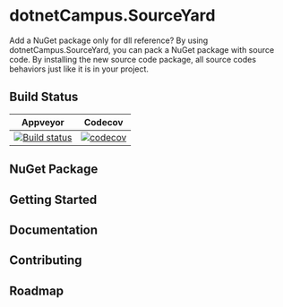 <!-- Icon here -->

# dotnetCampus.SourceYard

Add a NuGet package only for dll reference? By using dotnetCampus.SourceYard, you can pack a NuGet package with source code. By installing the new source code package, all source codes behaviors just like it is in your project.

## Build Status

Appveyor|Codecov
:-:|:-:
[![Build status][ai]][al]|[![codecov][ci]][cl]

<!-- a and c are the first letter of CI plugins. i is icon and l is link. -->

[ai]: https://ci.appveyor.com/api/projects/status/kxn9iakcittmvrcj?svg=true
[al]: https://ci.appveyor.com/project/xinyuehtx/sourceyard
[ci]: https://codecov.io/gh/dotnet-campus/SourceYard/branch/master/graph/badge.svg
[cl]: https://codecov.io/gh/dotnet-campus/SourceYard

## NuGet Package

## Getting Started

## Documentation

## Contributing

## Roadmap
